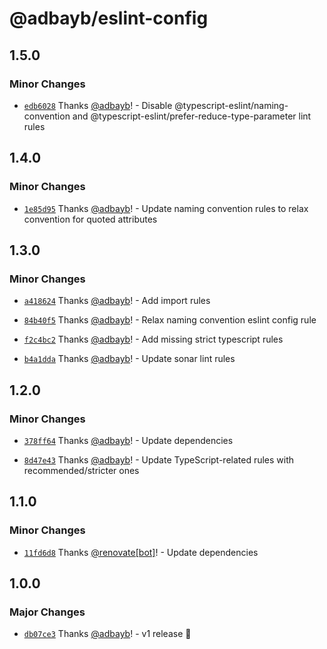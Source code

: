 # @adbayb/eslint-config

## 1.5.0

### Minor Changes

- [`edb6028`](https://github.com/adbayb/stack/commit/edb6028c93f28da753b32ada8ba7fe6d421e5a86) Thanks [@adbayb](https://github.com/adbayb)! - Disable @typescript-eslint/naming-convention and @typescript-eslint/prefer-reduce-type-parameter lint rules

## 1.4.0

### Minor Changes

- [`1e85d95`](https://github.com/adbayb/stack/commit/1e85d95eecd8c5c9c2b9f0cc8dba2ced2173c66b) Thanks [@adbayb](https://github.com/adbayb)! - Update naming convention rules to relax convention for quoted attributes

## 1.3.0

### Minor Changes

- [`a418624`](https://github.com/adbayb/stack/commit/a4186246b0e5b8c92d1dfc5de43fd6b1e0de0711) Thanks [@adbayb](https://github.com/adbayb)! - Add import rules

- [`84b40f5`](https://github.com/adbayb/stack/commit/84b40f543ab75c7cc7c82935b25daf265b8a80a0) Thanks [@adbayb](https://github.com/adbayb)! - Relax naming convention eslint config rule

- [`f2c4bc2`](https://github.com/adbayb/stack/commit/f2c4bc2667a7573b130b46ab5f7763d295b7d8bc) Thanks [@adbayb](https://github.com/adbayb)! - Add missing strict typescript rules

- [`b4a1dda`](https://github.com/adbayb/stack/commit/b4a1ddaa7352a432dd6636de84e6675e89e42a7d) Thanks [@adbayb](https://github.com/adbayb)! - Update sonar lint rules

## 1.2.0

### Minor Changes

- [`378ff64`](https://github.com/adbayb/stack/commit/378ff64bdd8c534566471456d4b87c1787f540fa) Thanks [@adbayb](https://github.com/adbayb)! - Update dependencies

- [`8d47e43`](https://github.com/adbayb/stack/commit/8d47e43faf1b32a50f0f94a0545db79037881c22) Thanks [@adbayb](https://github.com/adbayb)! - Update TypeScript-related rules with recommended/stricter ones

## 1.1.0

### Minor Changes

- [`11fd6d8`](https://github.com/adbayb/stack/commit/11fd6d84d02a970f71d308c67112facd94d2fecd) Thanks [@renovate[bot]](https://github.com/renovate%5Bbot%5D)! - Update dependencies

## 1.0.0

### Major Changes

- [`db07ce3`](https://github.com/adbayb/stack/commit/db07ce3f05cd36b7fc53597c542e3c53823fc05b) Thanks [@adbayb](https://github.com/adbayb)! - v1 release 🚀
